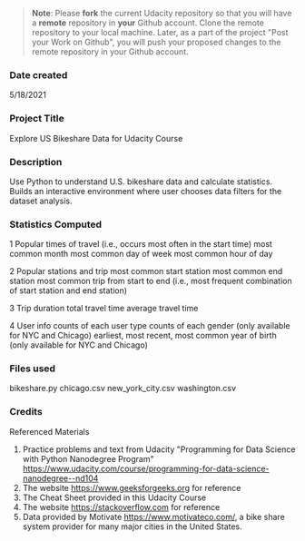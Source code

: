 >**Note**: Please **fork** the current Udacity repository so that you will have a **remote** repository in **your** Github account. Clone the remote repository to your local machine. Later, as a part of the project "Post your Work on Github", you will push your proposed changes to the remote repository in your Github account.

### Date created
5/18/2021

### Project Title
Explore US Bikeshare Data for Udacity Course

### Description
Use Python to understand U.S. bikeshare data and calculate statistics.  Builds an interactive environment where user chooses data filters for the dataset analysis.

### Statistics Computed

1 Popular times of travel (i.e., occurs most often in the start time)
    most common month
    most common day of week
    most common hour of day

2 Popular stations and trip
    most common start station
    most common end station
    most common trip from start to end (i.e., most frequent combination of start station and end station)

3 Trip duration
    total travel time
    average travel time

4 User info
    counts of each user type
    counts of each gender (only available for NYC and Chicago)
    earliest, most recent, most common year of birth (only available for NYC and Chicago)


### Files used
bikeshare.py
chicago.csv
new_york_city.csv
washington.csv

### Credits
Referenced Materials
1)  Practice problems and text from Udacity "Programming for Data Science with Python Nanodegree Program"
    https://www.udacity.com/course/programming-for-data-science-nanodegree--nd104
2)  The website https://www.geeksforgeeks.org for reference
3)  The Cheat Sheet provided in this Udacity Course
4)  The website https://stackoverflow.com for reference
5)  Data provided by Motivate https://www.motivateco.com/, a bike share system provider for many major cities in the United States.
